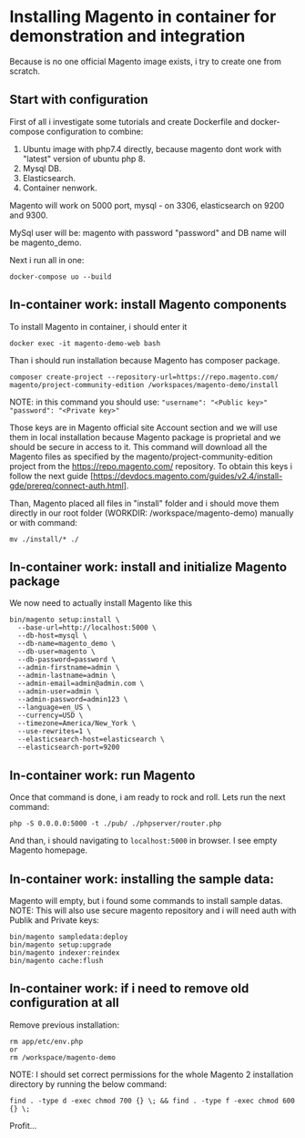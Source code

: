 # Installing Magento in container for demonstration and integration

Because is no one official Magento image exists, i try to create one from scratch.

## Start with configuration

First of all i investigate some tutorials and create Dockerfile and docker-compose configuration to combine:
1. Ubuntu image with php7.4 directly, because magento dont work with "latest" version of ubuntu php 8.
2. Mysql DB.
3. Elasticsearch.
4. Container nenwork.

Magento will work on 5000 port, mysql - on 3306, elasticsearch on 9200 and 9300.

MySql user will be: magento with password "password" and DB name will be magento_demo.

Next i run all in one:

```
docker-compose uo --build
```

## In-container work: install Magento components

To install Magento in container, i should enter it

```
docker exec -it magento-demo-web bash
```

Than i should run installation because Magento has composer package.

```
composer create-project --repository-url=https://repo.magento.com/ magento/project-community-edition /workspaces/magento-demo/install
```

NOTE: in this command you should use:
```"username": "<Public key>"```
```"password": "<Private key>"```   

Those keys are in Magento official site Account section and we will use them in local installation because Magento package is proprietal and we should be secure in access to it.
This command will download all the Magento files as specified by the magento/project-community-edition project from the https://repo.magento.com/ repository. 
To obtain this keys i follow the next guide [https://devdocs.magento.com/guides/v2.4/install-gde/prereq/connect-auth.html].


Than, Magento placed all files in "install" folder and i should move them directly in our root folder (WORKDIR: /workspace/magento-demo) manually or with command:

```
mv ./install/* ./
```

## In-container work: install and initialize Magento package

We now need to actually install Magento like this

```
bin/magento setup:install \
  --base-url=http://localhost:5000 \
  --db-host=mysql \
  --db-name=magento_demo \
  --db-user=magento \
  --db-password=password \
  --admin-firstname=admin \
  --admin-lastname=admin \
  --admin-email=admin@admin.com \
  --admin-user=admin \
  --admin-password=admin123 \
  --language=en_US \
  --currency=USD \
  --timezone=America/New_York \
  --use-rewrites=1 \
  --elasticsearch-host=elasticsearch \
  --elasticsearch-port=9200
```

## In-container work: run Magento

Once that command is done, i am ready to rock and roll. Lets run the next command:

```
php -S 0.0.0.0:5000 -t ./pub/ ./phpserver/router.php
```

And than, i should navigating to ```localhost:5000```  in browser. I see empty Magento homepage.

## In-container work: installing the sample data:

Magento will empty, but i found some commands to install sample datas.
NOTE: This will also use secure magento repository and i will need auth with Publik and Private keys:

```
bin/magento sampledata:deploy
bin/magento setup:upgrade
bin/magento indexer:reindex
bin/magento cache:flush
```

## In-container work: if i need to remove old configuration at all

Remove previous installation:

```
rm app/etc/env.php
or 
rm /workspace/magento-demo
```

NOTE: I should set correct permissions for the whole Magento 2 installation directory by running the below command:

```
find . -type d -exec chmod 700 {} \; && find . -type f -exec chmod 600 {} \;
```

Profit...